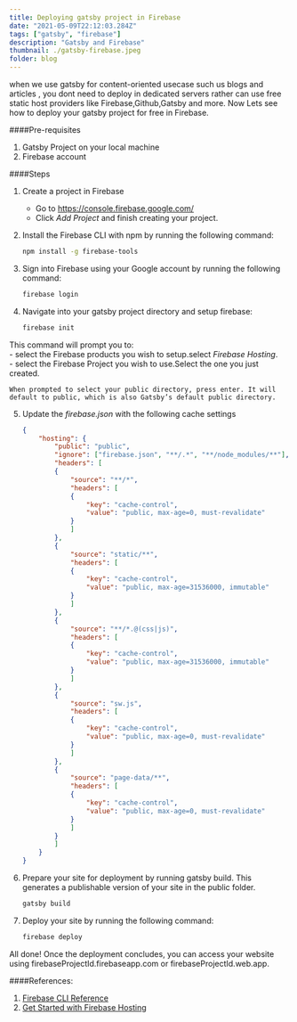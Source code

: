 ```yaml
---
title: Deploying gatsby project in Firebase
date: "2021-05-09T22:12:03.284Z"
tags: ["gatsby", "firebase"]
description: "Gatsby and Firebase"
thumbnail: ./gatsby-firebase.jpeg
folder: blog
---
```

when we use gatsby for content-oriented usecase such us blogs and articles , you dont need to deploy in dedicated servers rather can use free static host providers like Firebase,Github,Gatsby and more. Now Lets see how to deploy your gatsby project for free in Firebase. 

####Pre-requisites
1. Gatsby Project on your local machine
2. Firebase account

####Steps
1. Create a project in Firebase  
    - Go to https://console.firebase.google.com/  
    - Click *Add Project* and finish creating your project.

2. Install the Firebase CLI with npm by running the following command:
    ```bash
    npm install -g firebase-tools
    ```

3. Sign into Firebase using your Google account by running the following command:
    ```bash
    firebase login
    ```

4. Navigate into your gatsby project directory and setup firebase:  
    ```bash
    firebase init
    ```
This command will prompt you to:  
    - select the Firebase products you wish to setup.select *Firebase Hosting*.  
    - select the Firebase Project you wish to use.Select the one you just created.  
    
    When prompted to select your public directory, press enter. It will default to public, which is also Gatsby’s default public directory.

5. Update the *firebase.json* with the following cache settings
    ```json
    {
        "hosting": {
            "public": "public",
            "ignore": ["firebase.json", "**/.*", "**/node_modules/**"],
            "headers": [
            {
                "source": "**/*",
                "headers": [
                {
                    "key": "cache-control",
                    "value": "public, max-age=0, must-revalidate"
                }
                ]
            },
            {
                "source": "static/**",
                "headers": [
                {
                    "key": "cache-control",
                    "value": "public, max-age=31536000, immutable"
                }
                ]
            },
            {
                "source": "**/*.@(css|js)",
                "headers": [
                {
                    "key": "cache-control",
                    "value": "public, max-age=31536000, immutable"
                }
                ]
            },
            {
                "source": "sw.js",
                "headers": [
                {
                    "key": "cache-control",
                    "value": "public, max-age=0, must-revalidate"
                }
                ]
            },
            {
                "source": "page-data/**",
                "headers": [
                {
                    "key": "cache-control",
                    "value": "public, max-age=0, must-revalidate"
                }
                ]
            }
            ]
        }
    }
    ```
6. Prepare your site for deployment by running gatsby build. This generates a publishable version of your site in the public folder.
    ```bash
    gatsby build
    ```
7. Deploy your site by running the following command:
    ```bash
    firebase deploy
    ```

All done! Once the deployment concludes, you can access your website using firebaseProjectId.firebaseapp.com or firebaseProjectId.web.app.

####References:

1. [Firebase CLI Reference](https://firebase.google.com/docs/cli)
2. [Get Started with Firebase Hosting](https://firebase.google.com/docs/hosting/quickstart)





